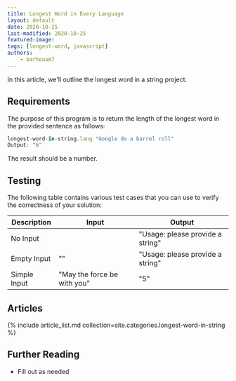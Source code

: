 ```yaml
---
title: Longest Word in Every Language
layout: default
date: 2020-10-25
last-modified: 2020-10-25
featured-image:
tags: [longest-word, javascript]
authors:
    - barhouum7
---
```


In this article, we'll outline the longest word in a string project.

## Requirements

The purpose of this program is to return the length of the longest word in the provided sentence as follows:

```javascript
longest-word-in-string.lang "Google do a barrel roll"
Output: "6"
```

The result should be a number.

## Testing

The following table contains various test cases that you can use to verify the 
correctness of your solution:

| Description | Input | Output |
|--------------|-------|--------|
| No Input | | "Usage: please provide a string" |
| Empty Input | "" | "Usage: please provide a string" |
| Simple Input | "May the force be with you" | "5" |

## Articles

{% include article_list.md collection=site.categories.longest-word-in-string %}

## Further Reading

- Fill out as needed
